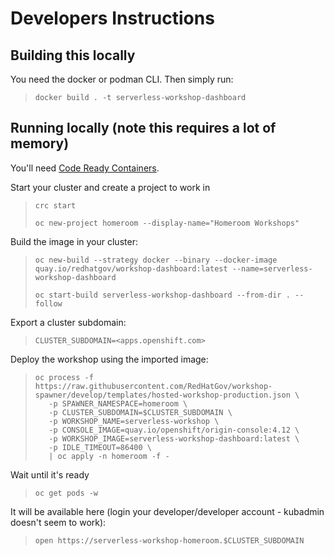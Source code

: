 # Developers Instructions
## Building this locally
You need the docker or podman CLI. Then simply run:
> `docker build . -t serverless-workshop-dashboard`

## Running locally (note this requires a lot of memory)
You'll need [Code Ready Containers](https://cloud.redhat.com/openshift/install/crc/installer-provisioned).

Start your cluster and create a project to work in
> `crc start`
> 
> `oc new-project homeroom --display-name="Homeroom Workshops"`

Build the image in your cluster: 
> `oc new-build --strategy docker --binary --docker-image quay.io/redhatgov/workshop-dashboard:latest --name=serverless-workshop-dashboard`
> 
> `oc start-build serverless-workshop-dashboard --from-dir . --follow`

Export a cluster subdomain:
> `CLUSTER_SUBDOMAIN=<apps.openshift.com>`

Deploy the workshop using the imported image:
> ```
> oc process -f https://raw.githubusercontent.com/RedHatGov/workshop-spawner/develop/templates/hosted-workshop-production.json \
>    -p SPAWNER_NAMESPACE=homeroom \
>    -p CLUSTER_SUBDOMAIN=$CLUSTER_SUBDOMAIN \
>    -p WORKSHOP_NAME=serverless-workshop \
>    -p CONSOLE_IMAGE=quay.io/openshift/origin-console:4.12 \
>    -p WORKSHOP_IMAGE=serverless-workshop-dashboard:latest \
>    -p IDLE_TIMEOUT=86400 \
>    | oc apply -n homeroom -f -
> ```

Wait until it's ready
> `oc get pods -w`

It will be available here (login your developer/developer account - kubadmin doesn't seem to work):
> `open https://serverless-workshop-homeroom.$CLUSTER_SUBDOMAIN`
